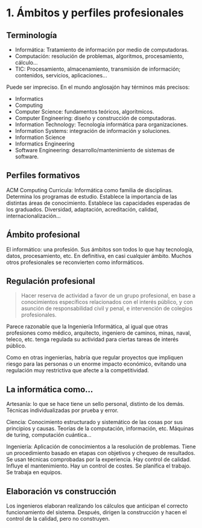 # 1. Ámbitos y perfiles profesionales
## Terminología

- Informática: Tratamiento de información por medio de computadoras.
- Computación: resolución de problemas, algoritmos, procesamiento, cálculo...
- TIC: Procesamiento, almacenamiento, transmisión de información; contenidos, servicios, aplicaciones...

Puede ser impreciso. En el mundo anglosajón hay términos más precisos:

- Informatics
- Computing
- Computer Science: fundamentos teóricos, algorítmicos.
- Computer Engineering: diseño y construcción de computadoras.
- Information Technology: Tecnología informática para organizaciones.
- Information Systems: integración de información y soluciones.
- Information Science
- Informatics Engineering
- Software Engineering: desarrollo/mantenimiento de sistemas de software.

## Perfiles formativos
ACM Computing Curricula: Informática como familia de disciplinas. Determina los programas de estudio. Establece la importancia de las distintas áreas de conocimiento. Establece las capacidades esperadas de los graduados. Diversidad, adaptación, acreditación, calidad, internacionalización...

## Ámbito profesional
El informático: una profesión. Sus ámbitos son todos lo que hay tecnología, datos, procesamiento, etc. En definitiva, en casi cualquier ámbito. Muchos otros profesionales se reconvierten como informáticos.

## Regulación profesional
> Hacer reserva de actividad a favor de un grupo profesional, en base a conocimientos específicos relacionados con el interés público, y con asunción de responsabilidad civil y penal, e intervención de colegios profesionales.

Parece razonable que la Ingeniería Informática, al igual que otras profesiones como médico, arquitecto, ingeniero de caminos, minas, naval, teleco, etc. tenga regulada su actividad para ciertas tareas de interés público.

Como en otras ingenierías, habría que regular proyectos que impliquen riesgo para las personas o un enorme impacto económico, evitando una regulación muy restrictiva que afecte a la competitividad.

## La informática como...
Artesanía: lo que se hace tiene un sello personal, distinto de los demás. Técnicas individualizadas por prueba y error.

Ciencia: Conocimiento estructurado y sistemático de las cosas por sus principios y causas. Teorías de la computación, información, etc. Máquinas de turing, computación cuántica...

Ingeniería: Aplicación de conocimientos a la resolución de problemas. Tiene un procedimiento basado en etapas con objetivos y chequeo de resultados. Se usan técnicas comprobadas por la experiencia. Hay control de calidad. Influye el mantenimiento. Hay un control de costes. Se planifica el trabajo. Se trabaja en equipos.

## Elaboración vs construcción
Los ingenieros elaboran realizando los cálculos que anticipan el correcto funcionamiento del sistema. Después, dirigen la construcción y hacen el control de la calidad, pero no construyen.
